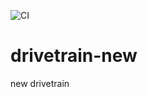 ![CI](https://github.com/FRC-Team-8745/drivetrain-new/actions/workflows/gradle.yml/badge.svg)
# drivetrain-new
new drivetrain
